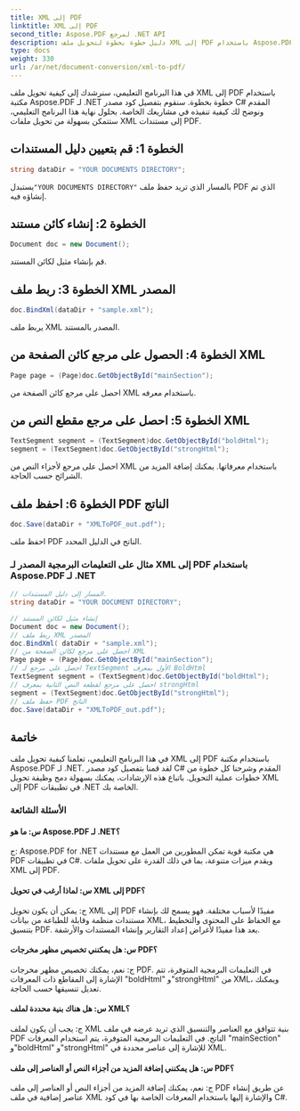 ```yaml
---
title: XML إلى PDF
linktitle: XML إلى PDF
second_title: Aspose.PDF لمرجع .NET API
description: دليل خطوة بخطوة لتحويل ملف XML إلى PDF باستخدام Aspose.PDF لـ .NET.
type: docs
weight: 330
url: /ar/net/document-conversion/xml-to-pdf/
---
```

في هذا البرنامج التعليمي، سنرشدك إلى كيفية تحويل ملف XML إلى PDF باستخدام مكتبة Aspose.PDF لـ .NET خطوة بخطوة. سنقوم بتفصيل كود مصدر C# المقدم ونوضح لك كيفية تنفيذه في مشاريعك الخاصة. بحلول نهاية هذا البرنامج التعليمي، ستتمكن بسهولة من تحويل ملفات XML إلى مستندات PDF.

## الخطوة 1: قم بتعيين دليل المستندات
```csharp
string dataDir = "YOUR DOCUMENTS DIRECTORY";
```
 يستبدل`"YOUR DOCUMENTS DIRECTORY"` بالمسار الذي تريد حفظ ملف PDF الذي تم إنشاؤه فيه.

## الخطوة 2: إنشاء كائن مستند
```csharp
Document doc = new Document();
```
قم بإنشاء مثيل لكائن المستند.

## الخطوة 3: ربط ملف XML المصدر
```csharp
doc.BindXml(dataDir + "sample.xml");
```
يربط ملف XML المصدر بالمستند.

## الخطوة 4: الحصول على مرجع كائن الصفحة من XML
```csharp
Page page = (Page)doc.GetObjectById("mainSection");
```
احصل على مرجع كائن الصفحة من XML باستخدام معرفه.

## الخطوة 5: احصل على مرجع مقطع النص من XML
```csharp
TextSegment segment = (TextSegment)doc.GetObjectById("boldHtml");
segment = (TextSegment)doc.GetObjectById("strongHtml");
```
احصل على مرجع لأجزاء النص من XML باستخدام معرفاتها. يمكنك إضافة المزيد من الشرائح حسب الحاجة.

## الخطوة 6: احفظ ملف PDF الناتج
```csharp
doc.Save(dataDir + "XMLToPDF_out.pdf");
```
احفظ ملف PDF الناتج في الدليل المحدد.

### مثال على التعليمات البرمجية المصدر لـ XML إلى PDF باستخدام Aspose.PDF لـ .NET

```csharp
// المسار إلى دليل المستندات.
string dataDir = "YOUR DOCUMENT DIRECTORY";

// إنشاء مثيل لكائن المستند
Document doc = new Document();
// ربط ملف XML المصدر
doc.BindXml( dataDir + "sample.xml");
// احصل على مرجع لكائن الصفحة من XML
Page page = (Page)doc.GetObjectById("mainSection");
// احصل على مرجع لـ TextSegment الأول بمعرف BoldHtml
TextSegment segment = (TextSegment)doc.GetObjectById("boldHtml");
// احصل على مرجع لقطعة النص الثانية بمعرف strongHtml
segment = (TextSegment)doc.GetObjectById("strongHtml");
// حفظ ملف PDF الناتج
doc.Save(dataDir + "XMLToPDF_out.pdf");
```

## خاتمة
في هذا البرنامج التعليمي، تعلمنا كيفية تحويل ملف XML إلى PDF باستخدام مكتبة Aspose.PDF لـ .NET. لقد قمنا بتفصيل كود مصدر C# المقدم وشرحنا كل خطوة من خطوات عملية التحويل. باتباع هذه الإرشادات، يمكنك بسهولة دمج وظيفة تحويل XML إلى PDF في تطبيقات .NET الخاصة بك.

### الأسئلة الشائعة

#### س: ما هو Aspose.PDF لـ .NET؟

ج: Aspose.PDF for .NET هي مكتبة قوية تمكن المطورين من العمل مع مستندات PDF في تطبيقات C#. ويقدم ميزات متنوعة، بما في ذلك القدرة على تحويل ملفات XML إلى PDF.

#### س: لماذا أرغب في تحويل XML إلى PDF؟

ج: يمكن أن يكون تحويل XML إلى PDF مفيدًا لأسباب مختلفة. فهو يسمح لك بإنشاء مستندات منظمة وقابلة للطباعة من بيانات XML، مع الحفاظ على المحتوى والتخطيط بتنسيق PDF. يعد هذا مفيدًا لأغراض إعداد التقارير وإنشاء المستندات والأرشفة.

#### س: هل يمكنني تخصيص مظهر مخرجات PDF؟

ج: نعم، يمكنك تخصيص مظهر مخرجات PDF. في التعليمات البرمجية المتوفرة، تتم الإشارة إلى المقاطع ذات المعرفات "boldHtml" و"strongHtml" من XML، ويمكنك تعديل تنسيقها حسب الحاجة.

#### س: هل هناك بنية محددة لملف XML؟

ج: يجب أن يكون لملف XML بنية تتوافق مع العناصر والتنسيق الذي تريد عرضه في ملف PDF الناتج. في التعليمات البرمجية المتوفرة، يتم استخدام المعرفات "mainSection" و"boldHtml" و"strongHtml" للإشارة إلى عناصر محددة في XML.

#### س: هل يمكنني إضافة المزيد من أجزاء النص أو العناصر إلى ملف PDF؟

ج: نعم، يمكنك إضافة المزيد من أجزاء النص أو العناصر إلى ملف PDF عن طريق إنشاء عناصر إضافية في ملف XML والإشارة إليها باستخدام المعرفات الخاصة بها في كود C#.